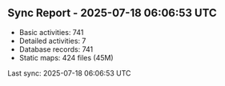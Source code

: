 ## Sync Report - 2025-07-18 06:06:53 UTC

- Basic activities: 741
- Detailed activities: 7
- Database records: 741
- Static maps: 424 files (45M)

Last sync: 2025-07-18 06:06:53 UTC
